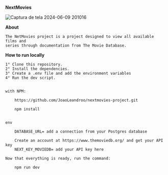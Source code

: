 **NextMovies**

![Captura de tela 2024-06-09 201016](https://github.com/JoaoLeandroo/nextmovies-project/assets/112579083/3dc443f9-c1fd-4c4c-aa1d-41c486cd0422)


**About**

    The NetMovies project is a project designed to view all available films and 
    series through documentation from The Movie Database.

**How to run locally**

    1° Clone this repository.
    2° Install the dependencies.
    3° Create a .env file and add the environment variables
    4° Run the dev script.


    with NPM:

        https://github.com/JoaoLeandroo/nextmovies-project.git
        
        npm install

    
    env

        DATABASE_URL= add a connection from your Postgres database

        Create an account at https://www.themoviedb.org/ and get your API key
        NEXT_KEY_MOVIEDB= add your API key here

    Now that everything is ready, run the command:
        
        npm run dev


